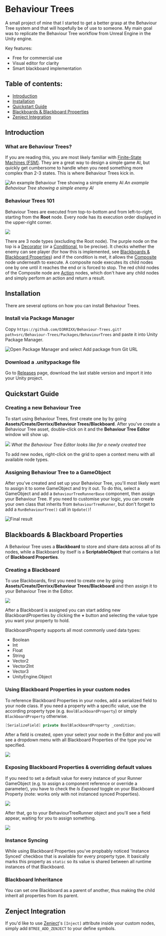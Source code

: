 # Behaviour Trees
A small project of mine that I started to get a better grasp at the Behaviour Tree system and that will hopefully be of use to someone.
My main goal was to replicate the Behaviour Tree workflow from Unreal Engine in the Unity engine.

Key features:
* Free for commercial use
* Visual editor for clarity
* Smart blackboard implementation

## Table of contents:
- [Introduction](#introduction)
- [Installation](#installation)
- [Quickstart Guide](#quickstart-guide)
- [Blackboards & Blackboard Properties](#blackboards--blackboard-properties)
- [Zenject Integration](#zenject-integration)

## Introduction
### What are Behaviour Trees?

If you are reading this, you are most likely familiar with [Finite-State Machines (FSM)](https://gamedevelopment.tutsplus.com/tutorials/finite-state-machines-theory-and-implementation--gamedev-11867). 
They are a great way to design a simple game AI, but quickly get cumbersome to handle when you need something more complex than 2-3 states. This is where Behaviour Trees kick in.

![An example Behaviour Tree showing a simple enemy AI](Documentation/Images/introduction_tree.png "An image of a Behaviour Tree")
*An example Behaviour Tree showing a simple enemy AI*

### Behaviour Trees 101
Behaviour Trees are executed from top-to-bottom and from left-to-right, starting from the **Root** node. Every node has its execution order displayed in the upper-right corner.

![](Documentation/Images/execution_order.png)

There are 3 node types (excluding the Root node). The purple node on the top is a [Decorator](Documentation/Decorators.md) (or a [Conditional](Documentation/Decorators.md#conditionals), to be precise). It checks whether the enemy can see player (for how this is implemented, see [Blackboards & Blackboard Properties](#blackboards--blackboard-properties)) and if the condition is met, it allows the [Composite](Documentation/Composites.md) node underneath to execute. A composite node executes its child nodes one by one until it reaches the end or is forced to stop. The red child nodes of the Composite node are [Action](Documentation/Actions.md) nodes, which don't have any child nodes and simply perform an action and return a result.

## Installation
There are several options on how you can install Behaviour Trees.

### Install via Package Manager 
Copy `https://github.com/D3RRIXX/Behaviour-Trees.git?path=src/Behaviour-Trees/Packages/BehaviourTrees` and paste it into Unity Package Manager.

![Open Package Manager and select *Add package from Git URL*](Documentation/Images/package_manager.png)

### Download a .unitypackage file
Go to [Releases](https://github.com/D3RRIXX/Behaviour-Trees/releases) page, download the last stable version and import it into your Unity project.

## Quickstart Guide

### Creating a new Behaviour Tree
To start using Behaviour Trees, first create one by by going **Assets/Create/Derrixx/Behaviour Trees/Blackboard**. After you've create a Behaviour Tree asset, double-click on it and the **Behaviour Tree Editor** window will show up.

![](Documentation/Images/empty_tree.png)
*What the Behaviour Tree Editor looks like for a newly created tree*

To add new nodes, right-click on the grid to open a context menu with all available node types.

### Assigning Behaviour Tree to a GameObject
After you've created and set up your Behaviour Tree, you'll most likely want to assign it to some GameObject and try it out. To do this, select a GameObject and add a `BehaviourTreeRunnerBase` component, then assign your Behaviour Tree. If you need to customise your logic, you can create your own class that inherits from `BehaviourTreeRunner`, but don't forget to add a `RunBehaviourTree()` call in `Update()`!

![Final result](Documentation/Images/runner.png "Final result")

## Blackboards & Blackboard Properties
A Behaviour Tree uses a **Blackboard** to store and share data across all of its nodes, while a Blackboard by itself is a **ScriptableObject** that contains a list of **Blackboard Properties**.

### Creating a Blackboard
To use Blackboards, first you need to create one by going **Assets/Create/Derrixx/Behaviour Trees/Blackboard** and then assign it to your Behaviour Tree in the Editor.

![](Documentation/Images/blackboard.png)

After a Blackboard is assigned you can start adding new BlackboardProperties by clicking the **+** button and selecting the value type you want your property to hold.

BlackboardProperty supports all most commonly used data types:
* Boolean
* Int
* Float
* String
* Vector2
* Vector2Int
* Vector3
* UnityEngine.Object

### Using Blackboard Properties in your custom nodes
To reference Blackboard Properties in your nodes, add a serialized field to your node class. If you need a property with a specific value, use the according property type (e.g. `BoolBlackboardProperty`) or simply `BlackboardProperty` otherwise.

```cs
[SerializeField] private BoolBlackboardProperty _condition;
```

After a field is created, open your select your node in the Editor and you will see a dropdown menu with all Blackboard Properties of the type you've specified.

![](Documentation/Images/dropdown.png)

### Exposing Blackboard Properties & overriding default values
If you need to set a default value for every instance of your Runner GameObject (e.g. to assign a component reference or override a parameter), you have to check the *Is Exposed* toggle on your Blackboard Property (note: works only with not instanced synced Properties).

![](Documentation/Images/exposed_properties.png)

After that, go to your BehaviourTreeRunner object and you'll see a field appear, waiting for you to assign something.

![](Documentation/Images/assigned_exposed.png)

### Instance Syncing
While using Blackboard Properties you've propbably noticed 'Instance Synced' checkbox that is available for every property type. It basically marks this property as `static` so its value is shared between all runtime instances of that Blackboard.

### Blackboard Inheritance
You can set one Blackboard as a parent of another, thus making the child inherit all properties from its parent.

## Zenject Integration
If you'd like to use [Zenject](https://github.com/modesttree/Zenject)'s `[Inject]` attribute inside your custom nodes, simply add `BTREE_ADD_ZENJECT` to your define symbols.